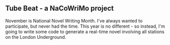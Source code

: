## Tube Beat - a NaCoWriMo project

November is National Novel Writing Month. I've always wanted to participate, but never had the time.
This year is no different - so instead, I'm going to write some code to generate a real-time novel involving all stations
on the London Underground. 
